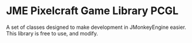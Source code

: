 # JME Pixelcraft Game Library PCGL
A set of classes designed to make development in JMonkeyEngine easier.
This library is free to use, and modify.
